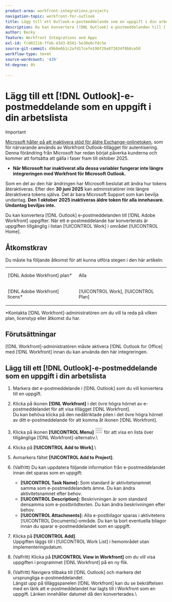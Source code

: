 ```yaml
---
product-area: workfront-integrations;projects
navigation-topic: workfront-for-outlook
title: Lägg till ett Outlook-e-postmeddelande som en uppgift i din arbetslista
description: Du kan konvertera [!DNL Outlook] e-postmeddelanden till [!DNL Adobe Workfront] aktiviteter. När ett e-postmeddelande har konverterats är uppgiften tillgänglig i din arbetslista i hemområdet.
author: Becky
feature: Workfront Integrations and Apps
exl-id: fcd02116-ffeb-43d3-8541-5e30e6cfdc5e
source-git-commit: d9b0e6b1c2afd17cefe190f29a072634f0b0ce50
workflow-type: tm+mt
source-wordcount: '439'
ht-degree: 0%

---
```


# Lägg till ett [!DNL Outlook]-e-postmeddelande som en uppgift i din arbetslista

>[!IMPORTANT]
>
>[Microsoft håller på att inaktivera stöd för äldre Exchange-onlinetoken](https://learn.microsoft.com/en-us/office/dev/add-ins/outlook/faq-nested-app-auth-outlook-legacy-tokens), som för närvarande används av Workfront Outlook-tillägget för autentisering. Denna förändring från Microsoft har redan börjat påverka kunderna och kommer att fortsätta att gälla i faser fram till oktober 2025.
>
>* **När Microsoft har inaktiverat alla dessa variabler fungerar inte längre integreringen med Workfront för Microsoft Outlook.**
>
>Som en del av den här ändringen har Microsoft beslutat att ändra hur tokens återaktiveras. Efter den **30 juni 2025** kan administratörer inte längre återaktivera tokens själva. Det är bara Microsoft Support som kan bevilja undantag. **Den 1 oktober 2025 inaktiveras äldre token för alla innehavare. Undantag beviljas inte.**


Du kan konvertera [!DNL Outlook] e-postmeddelanden till [!DNL Adobe Workfront] uppgifter. När ett e-postmeddelande har konverterats är uppgiften tillgänglig i listan [!UICONTROL Work] i området [!UICONTROL Home].

## Åtkomstkrav

Du måste ha följande åtkomst för att kunna utföra stegen i den här artikeln:

<table style="table-layout:auto"> 
 <col> 
 <col> 
 <tbody> 
  <tr> 
   <td role="rowheader">[!DNL Adobe Workfront] plan*</td> 
   <td> <p>Alla</p> </td> 
  </tr> 
  <tr> 
   <td role="rowheader">[!DNL Adobe Workfront] licens*</td> 
   <td> <p>[!UICONTROL Work], [!UICONTROL Plan]</p> </td> 
  </tr> 
 </tbody> 
</table>

&#42;Kontakta [!DNL Workfront]-administratören om du vill ta reda på vilken plan, licenstyp eller åtkomst du har.

## Förutsättningar

[!DNL Workfront]-administratören måste aktivera [!DNL Outlook for Office] med [!DNL Workfront] innan du kan använda den här integreringen.

## Lägg till ett [!DNL Outlook]-e-postmeddelande som en uppgift i din arbetslista

1. Markera det e-postmeddelande i [!DNL Outlook] som du vill konvertera till en uppgift.
1. Klicka på ikonen **[!DNL Workfront]** i det övre högra hörnet av e-postmeddelandet för att visa tillägget [!DNL Workfront].\
   Du kan behöva klicka på den nedåtriktade pilen i det övre högra hörnet av ditt e-postmeddelande för att komma åt ikonen [!DNL Workfront].

1. Klicka på ikonen **[!UICONTROL Menu]** ![o365_addin_menu_icon.png](assets/o365-addin-menu2-icon.png) för att visa en lista över tillgängliga [!DNL Workfront]-alternativ.\


1. Klicka på **[!UICONTROL Add to Work]**.\

1. Avmarkera fältet **[!UICONTROL Add to Project]**.
1. (Valfritt) Du kan uppdatera följande information från e-postmeddelandet innan det sparas som en uppgift:

   * **[!UICONTROL Task Name]:** Som standard är aktivitetsnamnet samma som e-postmeddelandets ämne. Du kan ändra aktivitetsnamnet efter behov.
   * **[!UICONTROL Description]:** Beskrivningen är som standard densamma som e-postbrödtexten. Du kan ändra beskrivningen efter behov.
   * **[!UICONTROL Attachments]:** Alla e-postbilagor sparas i aktivitetens [!UICONTROL Documents]-område. Du kan ta bort eventuella bilagor innan du sparar e-postmeddelandet som en uppgift.

1. Klicka på **[!UICONTROL Add]**.\
   Uppgiften läggs till i [!UICONTROL Work List] i hemområdet utan implementeringsdatum.

1. (Valfritt) Klicka på **[!UICONTROL View in Workfront]** om du vill visa uppgiften i programmet [!DNL Workfront] på en ny flik.

1. (Valfritt) Navigera tillbaka till [!DNL Outlook] och markera det ursprungliga e-postmeddelandet.\
   Längst upp på tilläggspanelen [!DNL Workfront] kan du se bekräftelsen med en länk att e-postmeddelandet har lagts till i Workfront som en uppgift. Länken innehåller datumet då den konverterades.\

